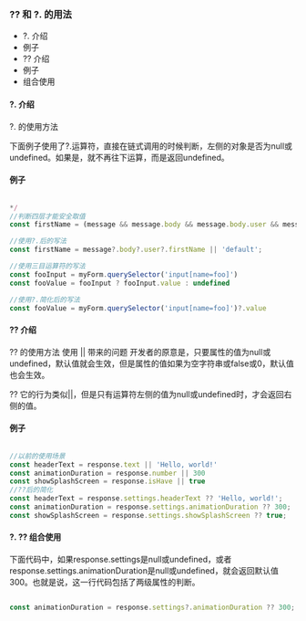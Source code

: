 ### ?? 和 ?. 的用法

- ?. 介绍
- 例子
- ?? 介绍
- 例子
- 组合使用

#### ?. 介绍

?. 的使用方法

下面例子使用了?.运算符，直接在链式调用的时候判断，左侧的对象是否为null或undefined。如果是，就不再往下运算，而是返回undefined。

#### 例子

```js

*/
//判断四层才能安全取值
const firstName = (message && message.body && message.body.user && message.body.user.firstName) || 'default';

//使用?.后的写法
const firstName = message?.body?.user?.firstName || 'default';

//使用三目运算符的写法
const fooInput = myForm.querySelector('input[name=foo]')
const fooValue = fooInput ? fooInput.value : undefined

//使用?.简化后的写法
const fooValue = myForm.querySelector('input[name=foo]')?.value

```

#### ?? 介绍

?? 的使用方法
 使用 || 带来的问题
 开发者的原意是，只要属性的值为null或undefined，默认值就会生效，但是属性的值如果为空字符串或false或0，默认值也会生效。

  ?? 它的行为类似||，但是只有运算符左侧的值为null或undefined时，才会返回右侧的值。

#### 例子

```js

//以前的使用场景
const headerText = response.text || 'Hello, world!'
const animationDuration = response.number || 300
const showSplashScreen = response.isHave || true
//??后的简化
const headerText = response.settings.headerText ?? 'Hello, world!';
const animationDuration = response.settings.animationDuration ?? 300;
const showSplashScreen = response.settings.showSplashScreen ?? true;

```

#### ?.  ??  组合使用

下面代码中，如果response.settings是null或undefined，或者response.settings.animationDuration是null或undefined，就会返回默认值300。也就是说，这一行代码包括了两级属性的判断。

```js

const animationDuration = response.settings?.animationDuration ?? 300;

```

